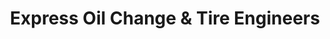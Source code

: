 ---
title: "Express Oil Change & Tire Engineers"
url: /mobile/express-oil-change-and-tire-engineers-grelot-road/
shop: tyres
---